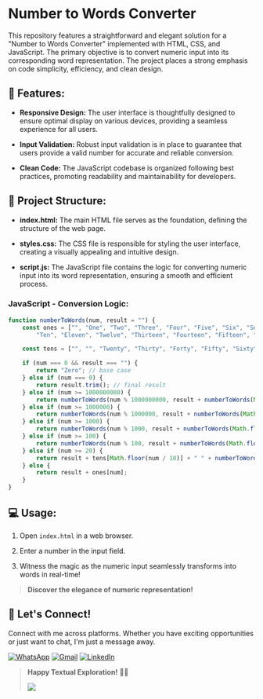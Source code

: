 # Number to Words Converter

This repository features a straightforward and elegant solution for a "Number to Words Converter" implemented with HTML, CSS, and JavaScript. The primary objective is to convert numeric input into its corresponding word representation. The project places a strong emphasis on code simplicity, efficiency, and clean design.

## 🚀 Features:

- **Responsive Design:** The user interface is thoughtfully designed to ensure optimal display on various devices, providing a seamless experience for all users.

- **Input Validation:** Robust input validation is in place to guarantee that users provide a valid number for accurate and reliable conversion.

- **Clean Code:** The JavaScript codebase is organized following best practices, promoting readability and maintainability for developers.

## 📂 Project Structure:

- **index.html:** The main HTML file serves as the foundation, defining the structure of the web page.

- **styles.css:** The CSS file is responsible for styling the user interface, creating a visually appealing and intuitive design.

- **script.js:** The JavaScript file contains the logic for converting numeric input into its word representation, ensuring a smooth and efficient process.

### JavaScript - Conversion Logic:

```javascript
function numberToWords(num, result = "") {
    const ones = ["", "One", "Two", "Three", "Four", "Five", "Six", "Seven", "Eight", "Nine",
        "Ten", "Eleven", "Twelve", "Thirteen", "Fourteen", "Fifteen", "Sixteen", "Seventeen", "Eighteen", "Nineteen"];

    const tens = ["", "", "Twenty", "Thirty", "Forty", "Fifty", "Sixty", "Seventy", "Eighty", "Ninety"];

    if (num === 0 && result === "") {
        return "Zero"; // base case
    } else if (num === 0) {
        return result.trim(); // final result
    } else if (num >= 1000000000) {
        return numberToWords(num % 1000000000, result + numberToWords(Math.floor(num / 1000000000)) + " Billion ");
    } else if (num >= 1000000) {
        return numberToWords(num % 1000000, result + numberToWords(Math.floor(num / 1000000)) + " Million ");
    } else if (num >= 1000) {
        return numberToWords(num % 1000, result + numberToWords(Math.floor(num / 1000)) + " Thousand ");
    } else if (num >= 100) {
        return numberToWords(num % 100, result + numberToWords(Math.floor(num / 100)) + " Hundred ");
    } else if (num >= 20) {
        return result + tens[Math.floor(num / 10)] + " " + numberToWords(num % 10);
    } else {
        return result + ones[num];
    }
}
```

## 💻 Usage:

1. Open `index.html` in a web browser.

2. Enter a number in the input field.

3. Witness the magic as the numeric input seamlessly transforms into words in real-time!

> **Discover the elegance of numeric representation!**

## 🔗 Let's Connect!

Connect with me across platforms. Whether you have exciting opportunities or just want to chat, I'm just a message away.

[![WhatsApp](https://img.shields.io/badge/WhatsApp-%2B201033939828-25D366?style=for-the-badge&logo=whatsapp&logoColor=white)](https://wa.me/201033939828) [![Gmail](https://img.shields.io/badge/Gmail-kariemseiam%40gmail.com-red?style=for-the-badge&logo=gmail&logoColor=white)](mailto:kariemseiam@gmail.com) [![LinkedIn](https://img.shields.io/badge/LinkedIn-Kariem%20Seiam-0077B5?style=for-the-badge&logo=linkedin&logoColor=white)](https://www.linkedin.com/in/kariemseiam/)

> **Happy Textual Exploration!** 🚀✨
>
> <a href="https://www.buymeacoffee.com/kariemseiam"><img src="https://img.buymeacoffee.com/button-api/?text=Buy me a coffee&emoji=☕&slug=kariemseiam&button_colour=FFDD00&font_colour=000000&font_family=Cookie&outline_colour=000000&coffee_colour=ffffff" /></a>
